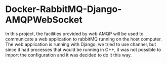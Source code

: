 # Docker-RabbitMQ-Django-AMQPWebSocket
In this project, the facilities provided by web AMQP will be used to communicate a web application to rabbitMQ running on the host computer. The web application is running with Django, we tried to use channel, but since it had processes that would be running in C++, it was not possible to import the configuration and it was decided to do it this way.
